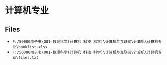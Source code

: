 # 计算机专业

## Files

- `F:/5000G电子书\O01-数理科学(计算机 科技 科学)\计算机与互联网\计算机\计算机专业\booklist.xlsx`
- `F:/5000G电子书\O01-数理科学(计算机 科技 科学)\计算机与互联网\计算机\计算机专业\files.txt`

